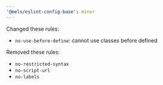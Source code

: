 ```yaml
---
'@mels/eslint-config-base': minor
---
```


Changed these rules:

- `no-use-before-define`: cannot use classes before defined

Removed these rules:

- `no-restricted-syntax`
- `no-script-url`
- `no-labels`

